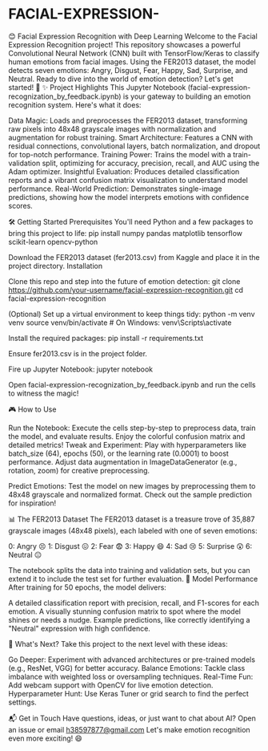 # FACIAL-EXPRESSION-
😊 Facial Expression Recognition with Deep Learning
Welcome to the Facial Expression Recognition project! This repository showcases a powerful Convolutional Neural Network (CNN) built with TensorFlow/Keras to classify human emotions from facial images. Using the FER2013 dataset, the model detects seven emotions: Angry, Disgust, Fear, Happy, Sad, Surprise, and Neutral. Ready to dive into the world of emotion detection? Let's get started! 🚀
✨ Project Highlights
This Jupyter Notebook (facial-expression-recognization_by_feedback.ipynb) is your gateway to building an emotion recognition system. Here's what it does:

Data Magic: Loads and preprocesses the FER2013 dataset, transforming raw pixels into 48x48 grayscale images with normalization and augmentation for robust training.
Smart Architecture: Features a CNN with residual connections, convolutional layers, batch normalization, and dropout for top-notch performance.
Training Power: Trains the model with a train-validation split, optimizing for accuracy, precision, recall, and AUC using the Adam optimizer.
Insightful Evaluation: Produces detailed classification reports and a vibrant confusion matrix visualization to understand model performance.
Real-World Prediction: Demonstrates single-image predictions, showing how the model interprets emotions with confidence scores.

🛠️ Getting Started
Prerequisites
You'll need Python and a few packages to bring this project to life:
pip install numpy pandas matplotlib tensorflow scikit-learn opencv-python

Download the FER2013 dataset (fer2013.csv) from Kaggle and place it in the project directory.
Installation

Clone this repo and step into the future of emotion detection:
git clone https://github.com/your-username/facial-expression-recognition.git
cd facial-expression-recognition


(Optional) Set up a virtual environment to keep things tidy:
python -m venv venv
source venv/bin/activate  # On Windows: venv\Scripts\activate


Install the required packages:
pip install -r requirements.txt


Ensure fer2013.csv is in the project folder.

Fire up Jupyter Notebook:
jupyter notebook


Open facial-expression-recognization_by_feedback.ipynb and run the cells to witness the magic!


🎮 How to Use

Run the Notebook: Execute the cells step-by-step to preprocess data, train the model, and evaluate results. Enjoy the colorful confusion matrix and detailed metrics!
Tweak and Experiment:
Play with hyperparameters like batch_size (64), epochs (50), or the learning rate (0.0001) to boost performance.
Adjust data augmentation in ImageDataGenerator (e.g., rotation, zoom) for creative preprocessing.


Predict Emotions: Test the model on new images by preprocessing them to 48x48 grayscale and normalized format. Check out the sample prediction for inspiration!

📊 The FER2013 Dataset
The FER2013 dataset is a treasure trove of 35,887 grayscale images (48x48 pixels), each labeled with one of seven emotions:

0: Angry 😣
1: Disgust 😖
2: Fear 😨
3: Happy 😄
4: Sad 😢
5: Surprise 😲
6: Neutral 😐

The notebook splits the data into training and validation sets, but you can extend it to include the test set for further evaluation.
🌟 Model Performance
After training for 50 epochs, the model delivers:

A detailed classification report with precision, recall, and F1-scores for each emotion.
A visually stunning confusion matrix to spot where the model shines or needs a nudge.
Example predictions, like correctly identifying a "Neutral" expression with high confidence.

🔮 What's Next?
Take this project to the next level with these ideas:

Go Deeper: Experiment with advanced architectures or pre-trained models (e.g., ResNet, VGG) for better accuracy.
Balance Emotions: Tackle class imbalance with weighted loss or oversampling techniques.
Real-Time Fun: Add webcam support with OpenCV for live emotion detection.
Hyperparameter Hunt: Use Keras Tuner or grid search to find the perfect settings.



📬 Get in Touch
Have questions, ideas, or just want to chat about AI? Open an issue or email h38597877@gmail.com Let's make emotion recognition even more exciting! 😄


